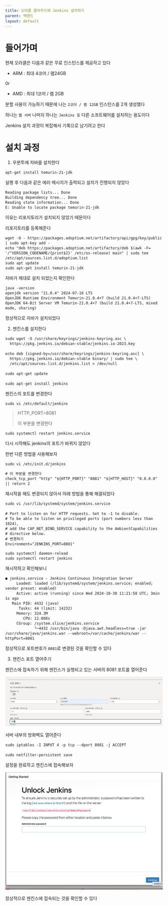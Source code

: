 ```yaml
---
title: 오라클 클라우드에 Jenkins 설치하기
parent: 백엔드
layout: default
---
```

# 들어가며

현재 오라클은 다음과 같은 무료 인스턴스를 제공하고 있다

- ARM : 최대 4코어 / 램24GB

0r

- AMD : 최대 1코어 / 램 2GB

분할 사용이 가능하기 때문에 나는 `2코어 / 램 12GB` 인스턴스를 2개 생성했다

하나는 `웹 서버` 나머지 하나는 `Jenkins 등` 다른 소프트웨어를 설치하는 용도이다

Jenkins 설치 과정이 복잡해서 기록으로 남기려고 한다

# 설치 과정

1. 우분투에 자바를 설치한다

```shell
apt-get install temurin-21-jdk
```

실행 후 다음과 같은 에러 메시지가 출력되고 설치가 진행되지 않았다

```shell
Reading package lists... Done
Building dependency tree... Done
Reading state information... Done
E: Unable to locate package temurin-21-jdk
```

이유는 리포지토리가 설치되지 않았기 때문이다

리포지토리를 등록해준다

```shell
wget -O - https://packages.adoptium.net/artifactory/api/gpg/key/public | sudo apt-key add -
echo "deb https://packages.adoptium.net/artifactory/deb $(awk -F= '/^VERSION_CODENAME/{print$2}' /etc/os-release) main" | sudo tee /etc/apt/sources.list.d/adoptium.list
sudo apt update
sudo apt-get install temurin-21-jdk
```

자바가 제대로 설치 되었는지 확인한다

```shell
java -version
openjdk version "21.0.4" 2024-07-16 LTS
OpenJDK Runtime Environment Temurin-21.0.4+7 (build 21.0.4+7-LTS)
OpenJDK 64-Bit Server VM Temurin-21.0.4+7 (build 21.0.4+7-LTS, mixed mode, sharing)
```

정상적으로 자바가 설치되었다

2. 젠킨스를 설치한다

```shell
sudo wget -O /usr/share/keyrings/jenkins-keyring.asc \
  https://pkg.jenkins.io/debian-stable/jenkins.io-2023.key

echo deb [signed-by=/usr/share/keyrings/jenkins-keyring.asc] \
  https://pkg.jenkins.io/debian-stable binary/ | sudo tee \
  /etc/apt/sources.list.d/jenkins.list > /dev/null

sudo apt-get update

sudo apt-get install jenkins
```

젠킨스의 포트를 변경한다

```shell
sudo vi /etc/default/jenkins
```

> HTTP_PORT=8081 
>  
> 이 부분을 변경한다

```shell
sudo systemctl restart jenkins.service
```

다시 시작해도 jenkins의 포트가 바뀌지 않았다

한번 다른 방법을 사용해보자

```shell
sudo vi /etc/init.d/jenkins
```

```shell
# 이 부분을 변경한다
check_tcp_port "http" "${HTTP_PORT}" "8081" "${HTTP_HOST}" "0.0.0.0" || return 2
```

재시작을 해도 변경되지 않아서 아래 방법을 통해 해결되었다

```shell
sudo vi /usr/lib/systemd/system/jenkins.service

# Port to listen on for HTTP requests. Set to -1 to disable.
# To be able to listen on privileged ports (port numbers less than 1024),
# add the CAP_NET_BIND_SERVICE capability to the AmbientCapabilities
# directive below.
# 변경하기
Environment="JENKINS_PORT=8081"
```

```shell
sudo systemctl daemon-reload
sudo systemctl restart jenkins
```

재시작하고 확인해보니

```shell
● jenkins.service - Jenkins Continuous Integration Server
     Loaded: loaded (/lib/systemd/system/jenkins.service; enabled; vendor preset: enabled)
     Active: active (running) since Wed 2024-10-30 11:21:58 UTC; 3min 1s ago
   Main PID: 4432 (java)
      Tasks: 44 (limit: 14232)
     Memory: 324.3M
        CPU: 12.088s
     CGroup: /system.slice/jenkins.service
             └─4432 /usr/bin/java -Djava.awt.headless=true -jar /usr/share/java/jenkins.war --webroot=/var/cache/jenkins/war --httpPort=8081
```

정상적으로 포트번호가 `8081`로 변경된 것을 확인할 수 있다

3. 젠킨스 포트 열어주기

젠킨스에 접속하기 위해 젠킨스가 실행되고 있는 서버의 8081 포트를 열어준다

![](./images/img.png)

서버 내부의 방화벽도 열어준다

```shell
sudo iptables -I INPUT 4 -p tcp --dport 8081 -j ACCEPT

sudo netfilter-persistent save
```

설정을 완료하고 젠킨스에 접속해보자


![](./images/img_1.png)

정상적으로 젠킨스에 접속되는 것을 확인할 수 있다

